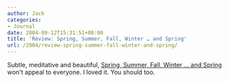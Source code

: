 ```yaml
---
author: Jack
categories:
- Journal
date: 2004-09-12T15:31:51+00:00
title: 'Review: Spring, Summer, Fall, Winter … and Spring'
url: /2004/review-spring-summer-fall-winter-and-spring/
---
```


Subtle, meditative and beautiful, [Spring, Summer, Fall, Winter &#8230; and Spring][1] won't appeal to everyone. I loved it. You should too.

 [1]: http://www.rottentomatoes.com/m/spring_summer_fall_winter_and_spring/